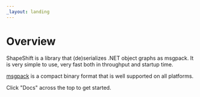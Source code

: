 ```yaml
---
_layout: landing
---
```


# Overview

ShapeShift is a library that (de)serializes .NET object graphs as msgpack.
It is very simple to use, very fast both in throughput and startup time.

[msgpack](https://msgpack.org/) is a compact binary format that is well supported on all platforms.

Click "Docs" across the top to get started.

